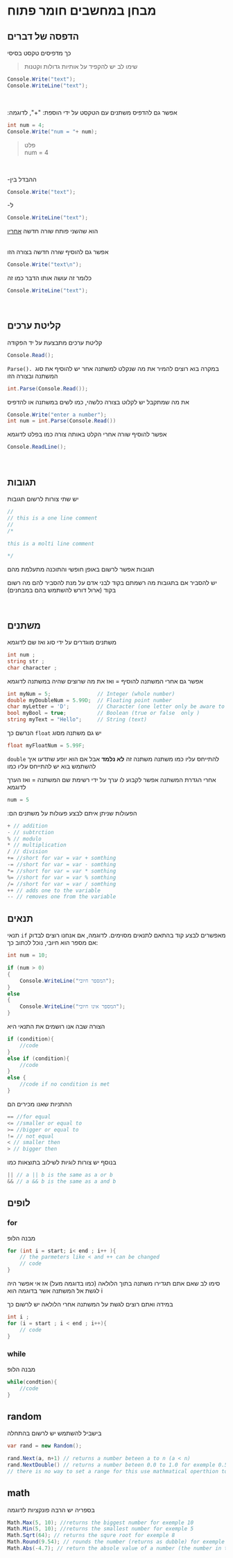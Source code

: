 # מבחן במחשבים חומר פתוח
## הדפסה של דברים 
כך מדפיסים טקסט בסיסי
> שימו לב יש להקפיד על אותיות גדולות וקטנות 
```c#
Console.Write("text");
Console.WriteLine("text");
```
<br>

:אפשר גם להדפיס משתנים עם הטקסט על ידי הוספת: "+", לדוגמה
```c#
int num = 4;
Console.Write("num = "+ num);
```
>פלט <br>
num = 4

<br>

-ההבדל בין
```c#
Console.Write("text");
```
-ל
```c#
Console.WriteLine("text");
```
הוא שהשני פותח שורה חדשה <u>אחריו</u>

<br>
אפשר גם להוסיף שורה חדשה בצורה הזו

```c#
Console.Write("text\n");
```
כלומר זה עושה אותו הדבר כמו זה 

```c#
Console.WriteLine("text");
```
<br>

## קליטת ערכים

קליטת ערכים מתבצעת על יד הפקודה
```c#
Console.Read();
```
`Parse(). `במקרה בוא רוצים להמיר את מה שנקלט למשתנה אחר יש להוסיף את סוג המשתנה ובצורה הזו
```c#
int.Parse(Console.Read());
```
את מה שמתקבל יש לקלוט בצורה כלשהי, כמו לשים במשתנה או להדפיס
```c#
Console.Write("enter a number");
int num = int.Parse(Console.Read())
```
אפשר להוסיף שורה אחרי הקלט באותה צורה כמו בפלט לדוגמא 

```c#
Console.ReadLine();
```
<br>

## תגובות
 יש שתי צורות לרשום תגובות
 ```c#
 //
 // this is a one line comment
 //
 /*

 this is a molti line comment
 
 */
 ```
 תגובות אפשר לרשום באופן חופשי והתוכנה מתעלמת מהם 
 
 יש להסביר אם בתגובות מה רשמתם בקוד לבני אדם על מנת להסביר להם מה רשום בקוד (ארול דורש להשתמש בהם במבחנים)

<br>

## משתנים 
משתנים מוגדרים על ידי סוג ואז שם לדוגמא

```C#
int num ;
string str ;
char character ;

```
אפשר גם אחרי המשתנה להוסיף = ואז את מה שרוצים שהיה במשתנה לדוגמא 
```c#
int myNum = 5;               // Integer (whole number)
double myDoubleNum = 5.99D;  // Floating point number 
char myLetter = 'D';         // Character (one letter only be aware to use ' and not ")
bool myBool = true;          // Boolean (true or false  only )
string myText = "Hello";     // String (text)

```
הנרשם כך `float` יש גם משתנה מסוג 
```c#
float myFloatNum = 5.99F;
```

 `double` להתייחס עליו כמו משתנה משתנה זה **לא נלמד** אבל אם הוא יופע שתדעו איך להשתמש בוא יש להתייחס עליו כמו 

אחרי הגדרת המשתנה אפשר לקבוע לו ערך על ידי רשימת שם המשתנה = ואז הערך לדוגמא
``` c#
num = 5
```
:הפעולות שניתן איתם לבצע פעולות על משתנים הם 
```c#
+ // addition
- // subtrction
% // modulo
* // multiplication
/ // division
+= //short for var = var + somthing
-= //short for var = var - somthing
*= //short for var = var * somthing
%= //short for var = var % somthing
/= //short for var = var / somthing
++ // adds one to the variable 
-- // removes one from the variable
```

## תנאים

תנאי `if` מאפשרים לבצע קוד בהתאם לתנאים מסוימים. לדוגמה, אם אנחנו רוצים לבדוק אם מספר הוא חיובי, נוכל לכתוב כך:
```c#
int num = 10;

if (num > 0)
{
    Console.WriteLine("המספר חיובי");
}
else
{
    Console.WriteLine("המספר אינו חיובי");
}
```
הצורה שבה אנו רושמים את התנאי היא 

```c#
if (condition){
    //code
}
else if (condition){
    //code
}
else {
    //code if no condition is met 
}
```
ההתניות שאנו מכירים הם 

```c#
== //for equal
<= //smaller or equal to 
>= //bigger or equal to 
!= // not equal 
< // smaller then
> // bigger then  
```
בנוסף יש צורות לוגיות לשילוב בתוצאות כמו 
```c#
|| // a || b is the same as a or b 
&& // a && b is the same as a and b 

```
 

## לופים 

### for 
מבנה הלופ
```c#
for (int i = start; i< end ; i++ ){
    // the parmeters like < and ++ can be changed
    // code
}
```
סימו לב שאם אתם תגדירו משתנה בתוך הלולאה (כמו בדוגמה מעל) אז אי אפשר היה לגשת אל המשתנה אשר בדוגמה הוא i

במידה ואתם רוצים לגשת על המשתנה אחרי הלולאה יש לרשום כך
```c
int i ;
for (i = start ; i < end ; i++){
    // code
}
```
### while
מבנה הלופ
```c# 
while(condtion){
    //code
}
```
## random
בישביל להשתמש יש לרשום בהתחלה 
```c#
var rand = new Random();

rand.Next(a, n+1) // returns a number beteen a to n (a < n)
rand.NextDouble() // returns a number beteen 0.0 to 1.0 for exemple 0.53242
// there is no way to set a range for this use mathmatical operthion to make it as a range 
```

## math 
בספריה יש הרבה פונקציות לדוגמה 
```c#
Math.Max(5, 10); //returns the biggest number for exemple 10
Math.Min(5, 10); //returns the smallest number for exemple 5
Math.Sqrt(64); // returns the squre root for exemple 8
Math.Round(9.54); // rounds the number (returns as dubble) for exemple 10.00
Math.Abs(-4.7); // return the absole value of a number (the number in the positive form) for exemple 4.7
```